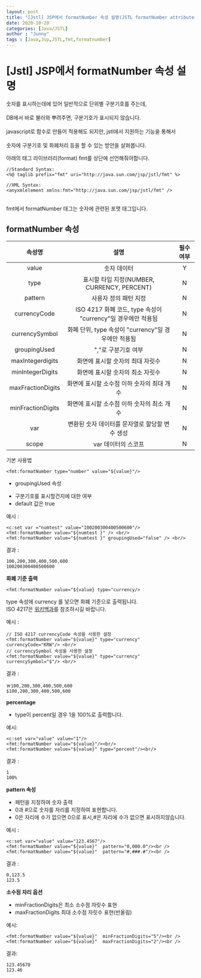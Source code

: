 ```yaml
---
layout: post
title: "[Jstl] JSP에서 formatNumber 속성 설명(JSTL formatNumber attributes)"
date: 2020-10-20
categories: [Java/JSTL]
author : "Junny"
tags : [Java,Jsp,JSTL,fmt,formatnumber]
---
```

# [Jstl] JSP에서 formatNumber 속성 설명

숫자를 표시하는데에 있어 일반적으로 단위별 구분기호를 주는데,<br>
<br>
DB에서 바로 불러와 뿌려주면, 구분기호가 표시되지 않습니다.<br>
<br>
javascript로 함수로 만들어 적용해도 되지만, jstl에서 지원하는 기능을 통해서<br>
<br>
숫자에 구분기호 및 화폐처리 등을 할 수 있는 방안을 살펴봅니다.



아래의 태그 라이브러리(format) fmt를 상단에 선언해줘야합니다.<br>
~~~
//Standard Syntax:
<%@ taglib prefix="fmt" uri="http://java.sun.com/jsp/jstl/fmt" %>

//XML Syntax:
<anyxmlelement xmlns:fmt="http://java.sun.com/jsp/jstl/fmt" />
~~~


<br>
fmt에서 formatNumber 태그는 숫자에 관련된 포맷 태그입니다.


formatNumber 속성 
----------------------
|속성명|설명|필수여부|
|:---:|:---:|:---:|
|value|숫자 데이터|Y|
|type|표시할 타입 지정(NUMBER, CURRENCY, PERCENT)|N|
|pattern|사용자 정의 패턴 지정|N|
|currencyCode|ISO 4217 화폐 코드, type 속성이 "currency"일 경우에만 적용됨|N|
|currencySymbol|화폐 단위, type 속성이 "currency"일 경우에만 적용됨|N|
|groupingUsed|","로 구분기호 여부|N|
|maxIntegerdigits|화면에 표시할 숫자의 최대 자릿수|N|
|minIntegerDigits|화면에 표시할 숫자의 최소 자릿수|N|
|maxFractionDigits|화면에 표시할 소수점 이하 숫자의 최대 개수|N|
|minFractionDigits|화면에 표시할 소수점 이하 숫자의 최소 개수|N|
|var|변환된 숫자 데이터를 문자열로 할당할 변수 생성|N|
|scope|var 데이터의 스코프|N|


기본 사용법
~~~
<fmt:formatNumber type="number" value="${value}"/>
~~~



* groupingUsed 속성
- 구분기호를 표시할건지에 대한 여부
- default 값은 true

예시 :
~~~
<c:set var ="numtest" value="100200300400500600"/>
<fmt:formatNumber value="${numtest }" /> <br/>
<fmt:formatNumber value="${numtest }" groupingUsed="false" /> <br/>
~~~

결과 :
```
100,200,300,400,500,600
100200300400500600
```


**화폐 기준 출력**
~~~
<fmt:formatNumber value="${value} type="currency/>
~~~

type 속성에 currency 를 넣으면 화폐 기준으로 출력됩니다.<br>
ISO 4217은 [위키백과](https://ko.wikipedia.org/wiki/ISO_4217)를 참조하시길 바랍니다.<br>

예시 : 
~~~
// ISO 4217 currencyCode 속성을 사용한 설정
<fmt:formatNumber value="${value}" type="currency" currencyCode="KRW"/> <br/>
// currencySymbol 속성을 사용한 설정
<fmt:formatNumber value="${value}" type="currency" currencySymbol="$"/> <br/>
~~~
결과 : 
```
￦100,200,300,400,500,600
$100,200,300,400,500,600
````


**percentage**
- type이 percent일 경우 1을 100%로 출력합니다.<br>

예시:
~~~
<c:set var="value" value="1"/>
<fmt:formatNumber value="${value}"/><br/>
<fmt:formatNumber value="${value}" type="percent"/><br/>
~~~

결과 :
```
1
100%
```

**pattern 속성**
- 패턴을 지정하여 숫자 출력<br>
- 0과 #으로 숫자를 자리를 지정하여 표현합니다.<br>
- 0은 자리에 수가 없으면 0으로 표시,#은 자리에 수가 없으면 표시하지않습니다.

예시 :
~~~
<c:set var="value" value="123.4567"/>
<fmt:formatNumber value="${value}"  pattern="0,000.0"/><br />
<fmt:formatNumber value="${value}"  pattern="#,###.#"/><br />
~~~

결과 : 
```
0,123.5
123.5
```


**소수점 자리 옵션**
- minFractionDigits은 최소 소수점 자릿수 표현
- maxFractionDigits 최대 소수점 자릿수 표현(반올림)

예시:
~~~
<fmt:formatNumber value="${value}"  minFractionDigits="5"/><br />
<fmt:formatNumber value="${value}"  maxFractionDigits="2"/><br />
~~~
결과:
```
123.45670
123.46
```

